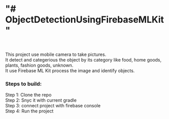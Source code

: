 <H1> "# ObjectDetectionUsingFirebaseMLKit" </H1> </br>

This project use mobile camera to take pictures. </br>
It detect and categerious the object by its category like food, home goods, plants, fashion goods, unknown. </br>
It use Firebase ML Kit process the image and identify objects. </br>

<h3>Steps to build: </h3>
Step 1: Clone the repo </br>
Step 2: Snyc it with current gradle </br>
Step 3: connect project with firebase console </br>
Step 4: Run the project </br>
